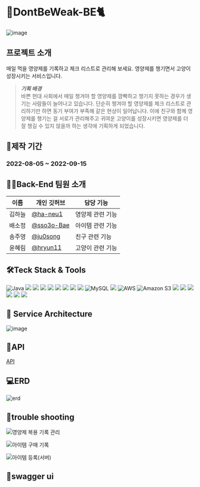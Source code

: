 # :pill:DontBeWeak-BE:cat2:

![image](https://user-images.githubusercontent.com/107821879/189889783-88ce54db-bd70-40c9-a9e8-7d179e96c6fd.jpg)
</br>

## 프로젝트 소개
매일 먹을 영양제를 기록하고 체크 리스트로 관리해 보세요. 영양제를 챙기면서 고양이 성장시키는 서비스입니다.

> ***기획 배경***<br>
> 바쁜 현대 사회에서 매일 챙겨야 할 영양제를 깜빡하고 챙기지 못하는 경우가 생기는 사람들이 늘어나고 있습니다.
단순히 챙겨야 할 영양제를 체크 리스트로 관리하기만 하면 동기 부여가 부족해 같은 현상이 일어납니다.
이에 친구와 함께 영양제를 챙기는 걸 서로가 관리해주고 귀여운 고양이를 성장시키면 영양제를 더 잘 챙길 수 있지 않을까 하는 생각에 기획하게 되었습니다.



## 📆제작 기간
<h3>2022-08-05 ~ 2022-09-15</h3>



## 👩‍💻Back-End 팀원 소개
|이름|개인 깃허브|담당 기능|
|------|---|---|
|김하늘|[@ha-neu1](https://github.com/ha-neu1)|영양제 관련 기능|
|배소정|[@sso3o-Bae](https://github.com/sso3o-Bae)|아이템 관련 기능|
|송주영|[@ju0song](https://github.com/ju0song)|친구 관련 기능|
|윤혜림|[@hryun11](https://github.com/hryun11)|고양이 관련 기능|



## 🛠Teck Stack & Tools
![Java](https://img.shields.io/badge/java11-%23ED8B00.svg?style=for-the-badge&logo=java&logoColor=white)
![](https://img.shields.io/badge/Spring-6DB33F.svg?&style=for-the-badge&logo=Spring&logoColor=white)
<img src="https://img.shields.io/badge/SpringBoot2.6.10-6DB33F?style=for-the-badge&logo=springboot&logoColor=white">
<img src="https://img.shields.io/badge/SpringSecurity2.6.7-6DB33F?style=for-the-badge&logo=springsecurity&logoColor=white">
<img src="https://img.shields.io/badge/Gradle-02303A?style=for-the-badge&logo=gradle&logoColor=white">
<img src="https://img.shields.io/badge/KakaoLogin-FFCD00?style=for-the-badge&logo=kakao&logoColor=white">
<img src="https://img.shields.io/badge/NaverLogin-03C75A?style=for-the-badge&logo=naver&logoColor=white">
<img src="https://img.shields.io/badge/Ubuntu-E95420?style=for-the-badge&logo=ubuntu&logoColor=white">
<img src="https://img.shields.io/badge/Json Web Tokens-000000?style=for-the-badge&logo=jsonwebtokens&logoColor=white">
![MySQL](https://img.shields.io/badge/mysql-%2300f.svg?style=for-the-badge&logo=mysql&logoColor=white) 
<img src="https://img.shields.io/badge/Redis-DC382D?style=for-the-badge&logo=redis&logoColor=white">
![AWS](https://img.shields.io/badge/AWS-%23FF9900.svg?style=for-the-badge&logo=amazon-aws&logoColor=white)
<img alt="Amazon S3" src="https://img.shields.io/badge/Amazon S3-569A31?style=for-the-badge&logo=Amazon S3&logoColor=white">
<img src="https://img.shields.io/badge/Jenkins-D24939?style=for-the-badge&logo=jenkins&logoColor=white">
<img src="https://img.shields.io/badge/Docker-2496ED?style=for-the-badge&logo=docker&logoColor=white">
![](https://img.shields.io/badge/IntelliJ%20IDEA-000000.svg?&style=for-the-badge&logo=IntelliJ%20IDEA&logoColor=white)
<img src="https://img.shields.io/badge/Notion-000000?style=for-the-badge&logo=notion&logoColor=white">
<img src="https://img.shields.io/badge/Swagger-85EA2D?style=for-the-badge&logo=swagger&logoColor=white">
<img src="https://img.shields.io/badge/GitHub-181717?style=for-the-badge&logo=github&logoColor=white">

## :file_folder: Service Architecture

![image](https://user-images.githubusercontent.com/107821879/190452120-eaa05477-abe2-4a47-98b3-a828faa96e20.png)



## 🔗API

[API](https://octagonal-archeology-790.notion.site/7acdcfe28a0b43d7b47e47146ae7acb2?v=e65e0f88c16b4826b7917bb694052ea5)


## 💻ERD

![erd](https://user-images.githubusercontent.com/107821879/190452593-a3bef973-5ead-41dc-b83f-aace468f69ea.PNG)



## :rocket:trouble shooting
  
![영양제 복용 기록 관리](https://github.com/finalproject-hanghae/DontBeWeak-BE/wiki/%EC%98%81%EC%96%91%EC%A0%9C-%EB%B3%B5%EC%9A%A9-%EA%B8%B0%EB%A1%9D-%EA%B4%80%EB%A6%AC)

![아이템 구매 기록](https://github.com/finalproject-hanghae/DontBeWeak-BE/wiki/%EC%95%84%EC%9D%B4%ED%85%9C-%EA%B5%AC%EB%A7%A4-%EA%B8%B0%EB%A1%9D)

![아이템 등록(서버)](https://github.com/finalproject-hanghae/DontBeWeak-BE/wiki/%EC%95%84%EC%9D%B4%ED%85%9C-%EB%93%B1%EB%A1%9D)


## :bookmark:swagger ui

<!-- [swagger ui](http://52.78.29.70/swagger-ui.html/) -->

